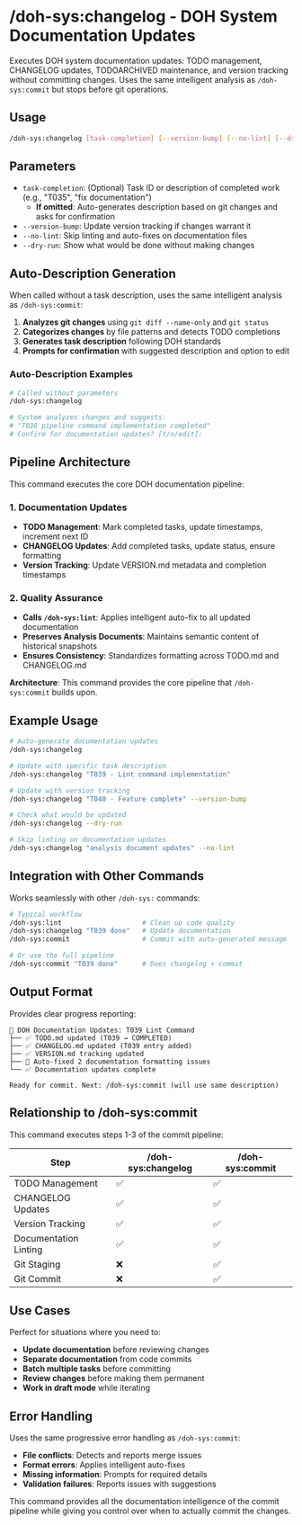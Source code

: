 # /doh-sys:changelog - DOH System Documentation Updates

Executes DOH system documentation updates: TODO management, CHANGELOG updates, TODOARCHIVED maintenance, and version
tracking without committing changes. Uses the same intelligent analysis as `/doh-sys:commit` but stops before git
operations.

## Usage

```bash
/doh-sys:changelog [task-completion] [--version-bump] [--no-lint] [--dry-run]
```

## Parameters

- `task-completion`: (Optional) Task ID or description of completed work (e.g., "T035", "fix documentation")
  - **If omitted**: Auto-generates description based on git changes and asks for confirmation
- `--version-bump`: Update version tracking if changes warrant it
- `--no-lint`: Skip linting and auto-fixes on documentation files
- `--dry-run`: Show what would be done without making changes

## Auto-Description Generation

When called without a task description, uses the same intelligent analysis as `/doh-sys:commit`:

1. **Analyzes git changes** using `git diff --name-only` and `git status`
2. **Categorizes changes** by file patterns and detects TODO completions
3. **Generates task description** following DOH standards
4. **Prompts for confirmation** with suggested description and option to edit

### Auto-Description Examples

```bash
# Called without parameters
/doh-sys:changelog

# System analyzes changes and suggests:
# "T038 pipeline command implementation completed"
# Confirm for documentation updates? [Y/n/edit]:
```

## Pipeline Architecture

This command executes the core DOH documentation pipeline:

### 1. Documentation Updates

- **TODO Management**: Mark completed tasks, update timestamps, increment next ID
- **CHANGELOG Updates**: Add completed tasks, update status, ensure formatting
- **Version Tracking**: Update VERSION.md metadata and completion timestamps

### 2. Quality Assurance

- **Calls `/doh-sys:lint`**: Applies intelligent auto-fix to all updated documentation
- **Preserves Analysis Documents**: Maintains semantic content of historical snapshots
- **Ensures Consistency**: Standardizes formatting across TODO.md and CHANGELOG.md

**Architecture**: This command provides the core pipeline that `/doh-sys:commit` builds upon.

## Example Usage

```bash
# Auto-generate documentation updates
/doh-sys:changelog

# Update with specific task description
/doh-sys:changelog "T039 - Lint command implementation"

# Update with version tracking
/doh-sys:changelog "T040 - Feature complete" --version-bump

# Check what would be updated
/doh-sys:changelog --dry-run

# Skip linting on documentation updates
/doh-sys:changelog "analysis document updates" --no-lint
```

## Integration with Other Commands

Works seamlessly with other `/doh-sys:` commands:

```bash
# Typical workflow
/doh-sys:lint                    # Clean up code quality
/doh-sys:changelog "T039 done"   # Update documentation
/doh-sys:commit                  # Commit with auto-generated message

# Or use the full pipeline
/doh-sys:commit "T039 done"      # Does changelog + commit
```

## Output Format

Provides clear progress reporting:

```
📝 DOH Documentation Updates: T039 Lint Command
├── ✅ TODO.md updated (T039 → COMPLETED)
├── ✅ CHANGELOG.md updated (T039 entry added)
├── ✅ VERSION.md tracking updated
├── 🔧 Auto-fixed 2 documentation formatting issues
└── ✅ Documentation updates complete

Ready for commit. Next: /doh-sys:commit (will use same description)
```

## Relationship to /doh-sys:commit

This command executes steps 1-3 of the commit pipeline:

| Step                  | /doh-sys:changelog | /doh-sys:commit |
| --------------------- | ------------------ | --------------- |
| TODO Management       | ✅                 | ✅              |
| CHANGELOG Updates     | ✅                 | ✅              |
| Version Tracking      | ✅                 | ✅              |
| Documentation Linting | ✅                 | ✅              |
| Git Staging           | ❌                 | ✅              |
| Git Commit            | ❌                 | ✅              |

## Use Cases

Perfect for situations where you need to:

- **Update documentation** before reviewing changes
- **Separate documentation** from code commits
- **Batch multiple tasks** before committing
- **Review changes** before making them permanent
- **Work in draft mode** while iterating

## Error Handling

Uses the same progressive error handling as `/doh-sys:commit`:

- **File conflicts**: Detects and reports merge issues
- **Format errors**: Applies intelligent auto-fixes
- **Missing information**: Prompts for required details
- **Validation failures**: Reports issues with suggestions

This command provides all the documentation intelligence of the commit pipeline while giving you control over when to
actually commit the changes.
